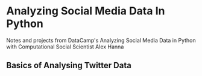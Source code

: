 # Analyzing Social Media Data In Python
Notes and projects from DataCamp's Analyzing Social Media Data in Python with Computational Social Scientist Alex Hanna

## Basics of Analysing Twitter Data
